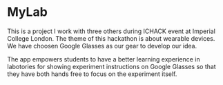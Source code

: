 # MyLab
This is a project I work with three others during ICHACK event at Imperial College London. The theme of this hackathon is about wearable devices. We have choosen Google Glasses as our gear to develop our idea. 

The app empowers students to have a better learning experience in labotories for showing experiment instructions on Google Glasses so that they have both hands free to focus on the experiment itself.
